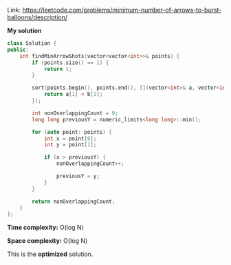 Link: https://leetcode.com/problems/minimum-number-of-arrows-to-burst-balloons/description/

**My solution**

```cpp
class Solution {
public:
    int findMinArrowShots(vector<vector<int>>& points) {
        if (points.size() == 1) {
            return 1;
        }

        sort(points.begin(), points.end(), [](vector<int>& a, vector<int>& b) {
            return a[1] < b[1];
        });

        int nonOverlappingCount = 0;
        long long previousY = numeric_limits<long long>::min();

        for (auto point: points) {
            int x = point[0];
            int y = point[1];

            if (x > previousY) {
                nonOverlappingCount++;

                previousY = y;
            }
        }

        return nonOverlappingCount;
    }
};
```

**Time complexity:** O(log N)

**Space complexity:** O(log N)

This is the **optimized** solution.